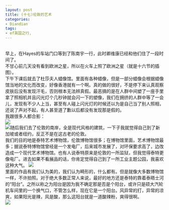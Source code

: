 ```yaml
---
layout: post
title: (十七)伦敦的艺术
categories:
- Diandian
tags:
- ef英国之行, 
---
```

<br />早上，在Hayes的车站门口等到了陈南宇一行，此时卿维康已经和他们住了一段时间了。
<br />不甘心前几天没有看到欧洲之星，所以在火车上照了欧洲之星（就是十六节的插图）。
<br />下午下课后就去了杜莎夫人蜡像馆。里面有各种蜡像，但是一部分蜡像会根据蜡像馆当地的文化而改变，好像香港就有一个啊。真的做的很好，不是停下来认真观察皮肤后没有发现汗毛，否则根本无法辨真假。最恶搞的是在人群中间塑了一座手里拿了照相机并且闪光灯个几秒钟就会闪一下的塑像，我们在拥挤的人群中等了一会儿，发现有不少人上当，甚至有人碰上闪光灯的时候还以为是自己当了别人照相，还说了声对不起，有人甚至道了歉以后都没有发现那是假的。
<br />我跟很多人都合影：
<br />
<img src="http://m2.img.srcdd.com/farm5/d/2012/0627/10/3B5F275B3203D95064F951756CB58B7D_B500_900_500_361.PNG" />
<br />
<img src="http://m2.img.srcdd.com/farm4/d/2012/0627/10/BDAB58FA87CA3120B659D10D0C12AD39_B500_900_386_536.PNG" />随后我们去了伦敦的南岸，全是现代风格的建筑，一下子我就觉得自己到了新加坡或者纽约，反正不是在这古老的伦敦。
<br />我们的目的地是泰特艺术博物馆，伦敦博物馆很多；在博物馆里面，艺术博物馆最多；据说泰特博物馆曾经是一个发电厂，后来城市发展了，对环保要求高了，边改造成一个现代艺术博物馆。也有人说泰特原来是伦敦的一所监狱，但我觉得泰特更像电厂。进去如果不看展品的话，你肯定觉得自己到了一所工业主题公园，我喜欢这种大气。
<img src="http://m2.img.srcdd.com/farm5/d/2012/0627/10/B3AFC7ABDAD5EF46240502A830372AF0_B500_900_500_365.PNG" />
<br />里面的作品有我们认为美的，我们认为畸形的，什么都有。但是就像大多数博物馆一样，不许拍照。对于绝大多数正常人来说，最好的地方还是泰特的靠着泰晤士河的“阳台”。之所以称之为阳台是因为我不确定那是否是个阳台，或许只是硕大汽轮机车间里的一个换气口，不管怎么样，现在它是一个阳台。风异常的打，异常的凉爽，如果阳光是辣，风是酸，那么这阳台就是一道酸辣粉，爽得很啊。
<br />
<img src="http://m3.img.srcdd.com/farm4/d/2012/0627/10/78BD333D8DF985F67D771A2B923EB620_B500_900_500_372.PNG" />
<br />